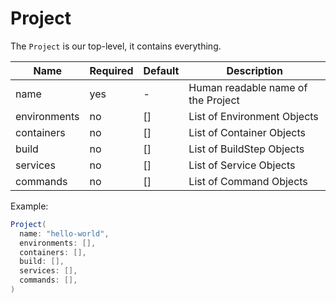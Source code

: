 # Project

The `Project` is our top-level, it contains everything.

| Name         | Required | Default | Description                        |
|--------------|----------|---------|------------------------------------|
| name         | yes      | -       | Human readable name of the Project |
| environments | no       | []      | List of Environment Objects        |
| containers   | no       | []      | List of Container Objects          |
| build        | no       | []      | List of BuildStep Objects          |
| services     | no       | []      | List of Service Objects            |
| commands     | no       | []      | List of Command Objects            |

Example:
```Java
Project(
  name: "hello-world",
  environments: [],
  containers: [],
  build: [],
  services: [],
  commands: [], 
)
```
